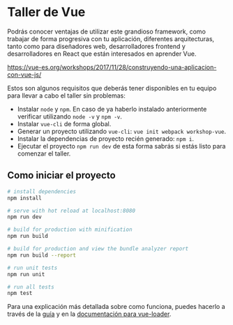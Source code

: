 # Taller de Vue

Podrás conocer ventajas de utilizar este grandioso framework, como trabajar de forma progresiva con tu aplicación, diferentes arquitecturas, tanto como para diseñadores web, desarrolladores frontend y desarrolladores en React que están interesados en aprender Vue.

https://vue-es.org/workshops/2017/11/28/construyendo-una-aplicacion-con-vue-js/

Estos son algunos requisitos que deberás tener disponibles en tu equipo para llevar a cabo el taller sin problemas:

- Instalar `node` y `npm`. En caso de ya haberlo instalado anteriormente verificar utilizando `node -v` y `npm -v`.
- Instalar `vue-cli` de forma global.
- Generar un proyecto utilizando `vue-cli`: `vue init webpack workshop-vue`.
- Instalar la dependencias de proyecto recién generado: `npm i`.
- Ejecutar el proyecto `npm run dev` de esta forma sabrás si estás listo para comenzar el taller.

## Como iniciar el proyecto

``` bash
# install dependencies
npm install

# serve with hot reload at localhost:8080
npm run dev

# build for production with minification
npm run build

# build for production and view the bundle analyzer report
npm run build --report

# run unit tests
npm run unit

# run all tests
npm test
```

Para una explicación más detallada sobre como funciona, puedes hacerlo a través de la [guía](http://vuejs-templates.github.io/webpack/) y en la [documentación para vue-loader](http://vuejs.github.io/vue-loader).
